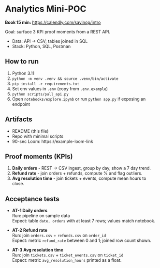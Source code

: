 # Analytics Mini-POC
**Book 15 min:** https://calendly.com/savinop/intro

Goal: surface 3 KPI proof moments from a REST API.

- Data: API -> CSV; tables joined in SQL
- Stack: Python, SQL, Postman

## How to run
1. Python 3.11
2. `python -m venv .venv && source .venv/bin/activate`
3. `pip install -r requirements.txt`
4. Set env values in `.env` (copy from `.env.example`)
5. `python scripts/pull_api.py`
6. Open `notebooks/explore.ipynb` or run `python app.py` if exposing an endpoint

## Artifacts
- README (this file)
- Repo with minimal scripts
- 90-sec Loom: https://example-loom-link

## Proof moments (KPIs)
1. **Daily orders** - REST -> CSV ingest, group by day, show a 7 day trend.
2. **Refund rate** - join orders + refunds, compute % and flag outliers.
3. **Avg resolution time** - join tickets + events, compute mean hours to close.

## Acceptance tests
- **AT-1 Daily orders**  
  Run: pipeline on sample data  
  Expect: table `date, orders` with at least 7 rows; values match notebook.

- **AT-2 Refund rate**  
  Run: join `orders.csv` + `refunds.csv` on `order_id`  
  Expect: metric `refund_rate` between 0 and 1; joined row count shown.

- **AT-3 Avg resolution time**  
  Run: join `tickets.csv` + `ticket_events.csv` on `ticket_id`  
  Expect: metric `avg_resolution_hours` printed as a float.
